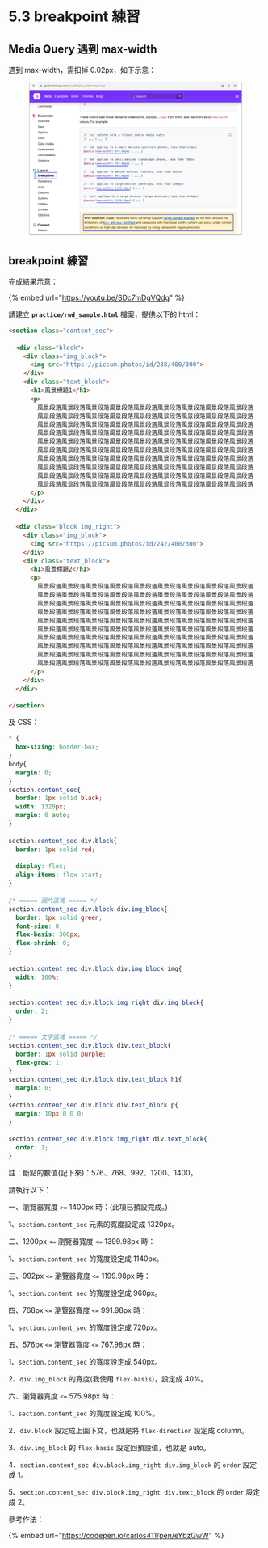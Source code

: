 # 5.3 breakpoint 練習

## Media Query 遇到 max-width

遇到 max-width，需扣掉 0.02px，如下示意：

<figure><img src="../.gitbook/assets/breakpoint_for_max_width.png" alt=""><figcaption></figcaption></figure>



## breakpoint 練習

完成結果示意：

{% embed url="https://youtu.be/SDc7mDgVQdg" %}



請建立 **`practice/rwd_sample.html`** 檔案，提供以下的 html：

```html
<section class="content_sec">
      
  <div class="block">
    <div class="img_block">
      <img src="https://picsum.photos/id/238/400/300">
    </div>
    <div class="text_block">
      <h1>風景標題1</h1>
      <p>
        風景段落風景段落風景段落風景段落風景段落風景段落風景段落風景段落風景段落
        風景段落風景段落風景段落風景段落風景段落風景段落風景段落風景段落風景段落
        風景段落風景段落風景段落風景段落風景段落風景段落風景段落風景段落風景段落
        風景段落風景段落風景段落風景段落風景段落風景段落風景段落風景段落風景段落
        風景段落風景段落風景段落風景段落風景段落風景段落風景段落風景段落風景段落
        風景段落風景段落風景段落風景段落風景段落風景段落風景段落風景段落風景段落
        風景段落風景段落風景段落風景段落風景段落風景段落風景段落風景段落風景段落
        風景段落風景段落風景段落風景段落風景段落風景段落風景段落風景段落風景段落
        風景段落風景段落風景段落風景段落風景段落風景段落風景段落風景段落風景段落
        風景段落風景段落風景段落風景段落風景段落風景段落風景段落風景段落風景段落
      </p>
    </div>
  </div>

  <div class="block img_right">
    <div class="img_block">
      <img src="https://picsum.photos/id/242/400/300">
    </div>
    <div class="text_block">
      <h1>風景標題2</h1>
      <p>
        風景段落風景段落風景段落風景段落風景段落風景段落風景段落風景段落風景段落
        風景段落風景段落風景段落風景段落風景段落風景段落風景段落風景段落風景段落
        風景段落風景段落風景段落風景段落風景段落風景段落風景段落風景段落風景段落
        風景段落風景段落風景段落風景段落風景段落風景段落風景段落風景段落風景段落
        風景段落風景段落風景段落風景段落風景段落風景段落風景段落風景段落風景段落
        風景段落風景段落風景段落風景段落風景段落風景段落風景段落風景段落風景段落
        風景段落風景段落風景段落風景段落風景段落風景段落風景段落風景段落風景段落
        風景段落風景段落風景段落風景段落風景段落風景段落風景段落風景段落風景段落
        風景段落風景段落風景段落風景段落風景段落風景段落風景段落風景段落風景段落
        風景段落風景段落風景段落風景段落風景段落風景段落風景段落風景段落風景段落
      </p>
    </div>
  </div>
  
</section>
```

及 CSS：

```css
* {
  box-sizing: border-box;
}
body{
  margin: 0;
}
section.content_sec{
  border: 1px solid black;
  width: 1320px;
  margin: 0 auto;
}

section.content_sec div.block{
  border: 1px solid red;

  display: flex;
  align-items: flex-start;
}

/* ===== 圖片區塊 ===== */
section.content_sec div.block div.img_block{
  border: 1px solid green;
  font-size: 0;
  flex-basis: 300px;
  flex-shrink: 0;
}

section.content_sec div.block div.img_block img{
  width: 100%;
}

section.content_sec div.block.img_right div.img_block{
  order: 2;
}

/* ===== 文字區塊 ===== */
section.content_sec div.block div.text_block{
  border: 1px solid purple;
  flex-grow: 1;
}
section.content_sec div.block div.text_block h1{
  margin: 0;
}
section.content_sec div.block div.text_block p{
  margin: 10px 0 0 0;
}

section.content_sec div.block.img_right div.text_block{
  order: 1;
}
```



註：斷點的數值(記下來)：576、768、992、1200、1400。



請執行以下：

一、瀏覽器寬度 `>=` 1400px 時：(此項已預設完成。)

1、`section.content_sec` 元素的寬度設定成 1320px。



二、1200px `<=` 瀏覽器寬度 `<=` 1399.98px 時：

1、`section.content_sec` 的寬度設定成 1140px。



三、992px `<=` 瀏覽器寬度 `<=` 1199.98px 時：

1、`section.content_sec` 的寬度設定成 960px。



四、768px `<=` 瀏覽器寬度 `<=` 991.98px 時：

1、`section.content_sec` 的寬度設定成 720px。



五、576px `<=` 瀏覽器寬度 `<=` 767.98px 時：

1、`section.content_sec` 的寬度設定成 540px。

2、`div.img_block` 的寬度(我使用 `flex-basis`)，設定成 40%。



六、瀏覽器寬度 `<=` 575.98px 時：

1、`section.content_sec` 的寬度設定成 100%。

2、`div.block` 設定成上圖下文，也就是將 `flex-direction` 設定成 column。

3、`div.img_block` 的 `flex-basis` 設定回預設值，也就是 auto。

4、`section.content_sec div.block.img_right div.img_block` 的 `order` 設定成 1。

5、`section.content_sec div.block.img_right div.text_block` 的 `order` 設定成 2。





參考作法：

{% embed url="https://codepen.io/carlos411/pen/eYbzGwW" %}

